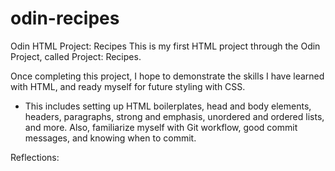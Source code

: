 # odin-recipes
Odin HTML Project: Recipes
This is my first HTML project through the Odin Project, called Project: Recipes.

Once completing this project, I hope to demonstrate the skills I have learned with HTML, and ready myself for future styling with CSS.

* This includes setting up HTML boilerplates, head and body elements, headers, paragraphs, strong and emphasis, unordered and ordered lists, and more. Also, familiarize myself with Git workflow, good commit messages, and knowing when to commit.

Reflections:
